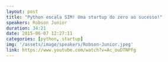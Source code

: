 ```yaml
---
layout: post
title: "Python escala SIM! Uma startup do zero ao sucesso!"
speakers: Robson Junior
duration: 34:21
date: 2015-06-07 12:27:11
categories: [python, startup]
img: '/assets/image/speakers/Robson-Junior.jpeg'
link: https://www.youtube.com/watch?v=Ac_ouDTNPfg
---
```

